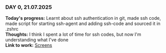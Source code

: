### DAY 0, 21.07.2025  
**Today's progress:** Learnt about ssh authentication in git, made ssh code, made script for starting ssh-agent and adding ssh-code and sourced it in .zshrc  
**Thoughts:** I think I spent a lot of time for ssh codes, but now I'm understanding what I've done  
**Link to work:** [Screens](https://github.com/kigatsuita/100-days-of-code/tree/round-1/screens/21-07-2025)